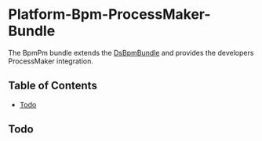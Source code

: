 # Platform-Bpm-ProcessMaker-Bundle

The BpmPm bundle extends the [DsBpmBundle](https://github.com/DigitalState/Platform-Bpm-Bundle) and provides the developers ProcessMaker integration.

## Table of Contents

- [Todo](#todo)

## Todo

